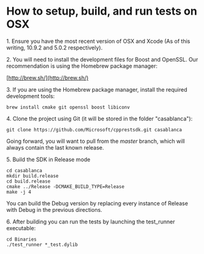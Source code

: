 # How to setup, build, and run tests on OSX

1\. Ensure you have the most recent version of OSX and Xcode (As of this writing, 10.9.2 and 5.0.2 respectively).  

2\. You will need to install the development files for Boost and OpenSSL. Our recommendation is using the Homebrew package manager:  

[http://brew.sh/](http://brew.sh/)  

3\. If you are using the Homebrew package manager, install the required development tools:  

```
brew install cmake git openssl boost libiconv
```

4\. Clone the project using Git (it will be stored in the folder "casablanca"):  

```
git clone https://github.com/Microsoft/cpprestsdk.git casablanca
```

Going forward, you will want to pull from the _master_ branch, which will always contain the last known release.  

5\. Build the SDK in Release mode  

```
cd casablanca
mkdir build.release
cd build.release
cmake ../Release -DCMAKE_BUILD_TYPE=Release
make -j 4
```

You can build the Debug version by replacing every instance of Release with Debug in the previous directions.  

6\. After building you can run the tests by launching the <span class="codeInline">test_runner</span> executable:  

```
cd Binaries
./test_runner *_test.dylib
```